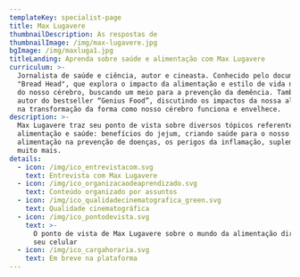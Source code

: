 ```yaml
---
templateKey: specialist-page
title: Max Lugavere
thumbnailDescription: As respostas de
thumbnailImage: /img/max-lugavere.jpg
bgImage: /img/maxluga1.jpg
titleLanding: Aprenda sobre saúde e alimentação com Max Lugavere
curriculum: >-
  Jornalista de saúde e ciência, autor e cineasta. Conhecido pelo documentário
  "Bread Head", que explora o impacto da alimentação e estilo de vida na saúde
  do nosso cérebro, buscando um meio para a prevenção da demência. Também é
  autor do bestseller “Genius Food”, discutindo os impactos da nossa alimentação
  na transformação da forma como nosso cérebro funciona e envelhece.
description: >-
  Max Lugavere traz seu ponto de vista sobre diversos tópicos referentes à
  alimentação e saúde: benefícios do jejum, criando saúde para o nosso cérebro,
  alimentação na prevenção de doenças, os perigos da inflamação, suplementação e
  muito mais.
details:
  - icon: /img/ico_entrevistacom.svg
    text: Entrevista com Max Lugavere
  - icon: /img/ico_organizacaodeaprendizado.svg
    text: Conteúdo organizado por assuntos
  - icon: /img/ico_qualidadecinematografica_green.svg
    text: Qualidade cinematográfica
  - icon: /img/ico_pontodevista.svg
    text: >-
      O ponto de vista de Max Lugavere sobre o mundo da alimentação direto no
      seu celular
  - icon: /img/ico_cargahoraria.svg
    text: Em breve na plataforma
---
```


